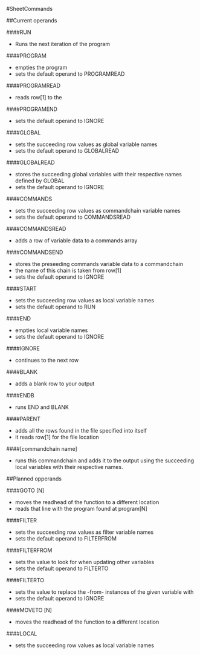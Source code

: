 #SheetCommands

##Current operands

####RUN
- Runs the next iteration of the program

####PROGRAM
- empties the program
- sets the default operand to PROGRAMREAD

####PROGRAMREAD
- reads row[1] to the 

####PROGRAMEND
- sets the default operand to IGNORE

####GLOBAL
- sets the succeeding row values as global variable names
- sets the default operand to GLOBALREAD

####GLOBALREAD
- stores the succeeding global variables with their respective names defined by GLOBAL
- sets the default operand to IGNORE

####COMMANDS
- sets the succeeding row values as commandchain variable names
- sets the default operand to COMMANDSREAD

####COMMANDSREAD
- adds a row of variable data to a commands array

####COMMANDSEND
- stores the preseeding commands variable data to a commandchain
- the name of this chain is taken from row[1]
- sets the default operand to IGNORE

####START
- sets the succeeding row values as local variable names
- sets the default operand to RUN

####END
- empties local variable names
- sets the default operand to IGNORE

####IGNORE
- continues to the next row

####BLANK
- adds a blank row to your output

####ENDB
- runs END and BLANK

####PARENT
- adds all the rows found in the file specified into itself
- it reads row[1] for the file location

####[commandchain name]
- runs this commandchain and adds it to the output using the succeeding local variables with their respective names.

##Planned opperands

####GOTO [N]
- moves the readhead of the function to a different location
- reads that line with the program found at program[N]

####FILTER
- sets the succeeding row values as filter variable names
- sets the default operand to FILTERFROM

####FILTERFROM
- sets the value to look for when updating other variables
- sets the default operand to FILTERTO

####FILTERTO
- sets the value to replace the -from- instances of the given variable with
- sets the default operand to IGNORE

####MOVETO [N]
- moves the readhead of the function to a different location

####LOCAL
- sets the succeeding row values as local variable names
